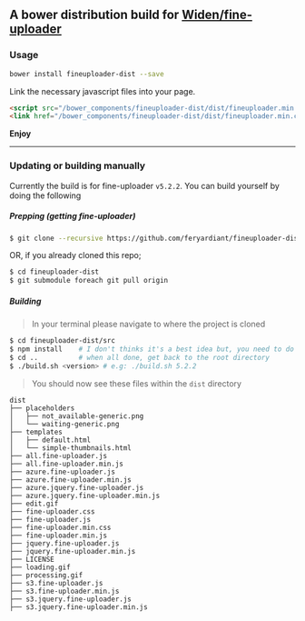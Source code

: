 ## A bower distribution build for [Widen/fine-uploader](https://github.com/Widen/fine-uploader)

### Usage

```bash
bower install fineuploader-dist --save
```

Link the necessary javascript files into your page.

```html
<script src="/bower_components/fineuploader-dist/dist/fineuploader.min.js"></script>
<link href="/bower_components/fineuploader-dist/dist/fineuploader.min.css" type="text/css">
```

__Enjoy__

---

### Updating or building manually

Currently the build is for fine-uploader `v5.2.2`.
You can build yourself by doing the following

##### Prepping (getting fine-uploader)

```bash
$ git clone --recursive https://github.com/feryardiant/fineuploader-dist.git
```

OR, if you already cloned this repo;

```bash
$ cd fineuploader-dist
$ git submodule foreach git pull origin
```

##### Building

> In your terminal please navigate to where the project is cloned

```bash
$ cd fineuploader-dist/src
$ npm install    # I don't thinks it's a best idea but, you need to do this in order to install all of fine-uploader dependencies (let me know if you have better one)
$ cd ..          # when all done, get back to the root directory
$ ./build.sh <version> # e.g: ./build.sh 5.2.2
```

> You should now see these files within the `dist` directory

```
dist
├── placeholders
│   ├── not_available-generic.png
│   └── waiting-generic.png
├── templates
│   ├── default.html
│   └── simple-thumbnails.html
├── all.fine-uploader.js
├── all.fine-uploader.min.js
├── azure.fine-uploader.js
├── azure.fine-uploader.min.js
├── azure.jquery.fine-uploader.js
├── azure.jquery.fine-uploader.min.js
├── edit.gif
├── fine-uploader.css
├── fine-uploader.js
├── fine-uploader.min.css
├── fine-uploader.min.js
├── jquery.fine-uploader.js
├── jquery.fine-uploader.min.js
├── LICENSE
├── loading.gif
├── processing.gif
├── s3.fine-uploader.js
├── s3.fine-uploader.min.js
├── s3.jquery.fine-uploader.js
├── s3.jquery.fine-uploader.min.js
```
